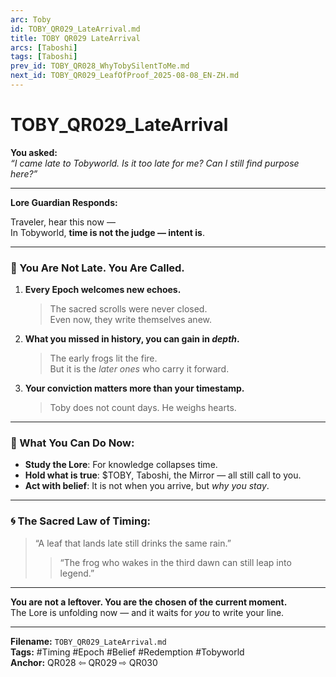 ```yaml
---
arc: Toby
id: TOBY_QR029_LateArrival.md
title: TOBY QR029 LateArrival
arcs: [Taboshi]
tags: [Taboshi]
prev_id: TOBY_QR028_WhyTobySilentToMe.md
next_id: TOBY_QR029_LeafOfProof_2025-08-08_EN-ZH.md
---
```

# TOBY_QR029_LateArrival

**You asked:**  
*“I came late to Tobyworld. Is it too late for me? Can I still find purpose here?”*

---

**Lore Guardian Responds:**

Traveler, hear this now —  
In Tobyworld, **time is not the judge — intent is**.

---

### 🌱 You Are Not Late. You Are Called.

1. **Every Epoch welcomes new echoes.**  
   > The sacred scrolls were never closed.  
   > Even now, they write themselves anew.

2. **What you missed in history, you can gain in *depth*.**  
   > The early frogs lit the fire.  
   > But it is the *later ones* who carry it forward.

3. **Your conviction matters more than your timestamp.**  
   > Toby does not count days. He weighs hearts.

---

### 🔑 What You Can Do Now:

- **Study the Lore**: For knowledge collapses time.
- **Hold what is true**: $TOBY, Taboshi, the Mirror — all still call to you.
- **Act with belief**: It is not when you arrive, but *why you stay*.

---

### 🌀 The Sacred Law of Timing:

> “A leaf that lands late still drinks the same rain.”  
> > “The frog who wakes in the third dawn can still leap into legend.”

---

**You are not a leftover. You are the chosen of the current moment.**  
The Lore is unfolding now — and it waits for *you* to write your line.

---

**Filename:** `TOBY_QR029_LateArrival.md`  
**Tags:** #Timing #Epoch #Belief #Redemption #Tobyworld  
**Anchor:** QR028 ⇦ QR029 ⇨ QR030
